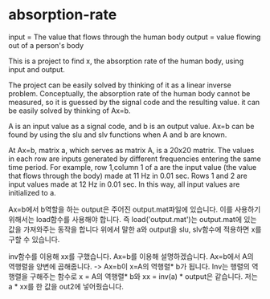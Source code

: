 # absorption-rate

input = The value that flows through the human body
output = value flowing out of a person's body

This is a project to find x, the absorption rate of the human body, using input and output.

The project can be easily solved by thinking of it as a linear inverse problem.
Conceptually, the absorption rate of the human body cannot be measured, so it is guessed by the signal code and the resulting value.
it can be easily solved by thinking of Ax=b.

A is an input value as a signal code, and b is an output value.
Ax=b can be found by using the slu and slv functions when A and b are known.

At Ax=b, matrix a, which serves as matrix A, is a 20x20 matrix.
The values in each row are inputs generated by different frequencies entering the same time period.
For example, row 1,column 1 of a are the input value (the value that flows through the body) made at 11 Hz in 0.01 sec.
Rows 1 and 2 are input values made at 12 Hz in 0.01 sec.
In this way, all input values are initialized to a.

Ax=b에서 b역할을 하는 output은 주어진 output.mat파일에 있습니다.
이를 사용하기 위해서는 load함수를 사용해야 합니다.
즉 load('output.mat')는 output.mat에 있는 값을 가져와주는 동작을 합니다
위에서 말한 a와 output을 slu, slv함수에 적용하면 x를 구할 수 있습니다.

inv함수를 이용해 xx를 구했습니다.
Ax=b를 이용해 설명하겠습니다.
Ax=b에서 A의 역행렬을 양변에 곱해줍니다. 
-> Ax=b이 x=A의 역행렬* b가 됩니다.
Inv는 행렬의 역행렬을 구해주는 함수로 x = A의 역행렬* b와 xx = inv(a) * output은 같습니다.
저는 a * xx를 한 값을 out2에 넣어줬습니다.
